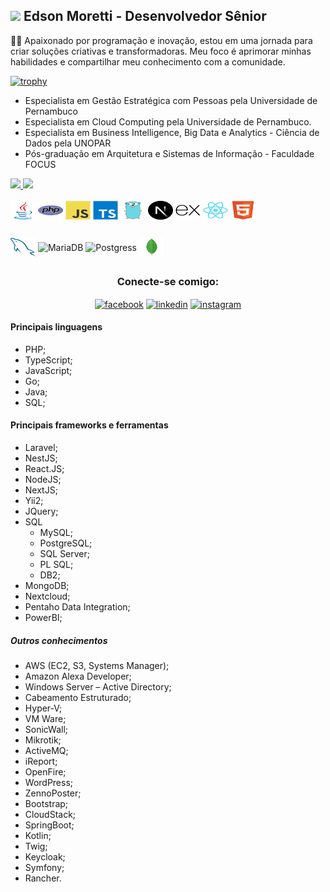 ## <img src="https://komarev.com/ghpvc/?username=edsonmoretti&color=45b6fe&base=1508" /> Edson Moretti - Desenvolvedor Sênior

👨‍💻 Apaixonado por programação e inovação, estou em uma jornada para criar soluções criativas e transformadoras. Meu foco é aprimorar minhas habilidades e compartilhar meu conhecimento com a comunidade.

[![trophy](https://github-profile-trophy.vercel.app/?username=edsonmoretti&theme=onedark)](https://linkedin.com/in/edsonmoretti)

- Especialista em Gestão Estratégica com Pessoas pela Universidade de Pernambuco
- Especialista em Cloud Computing pela Universidade de Pernambuco.
- Especialista em Business Intelligence, Big Data e Analytics - Ciência de Dados pela UNOPAR
- Pós-graduação em Arquitetura e Sistemas de Informação - Faculdade FOCUS

<div align="">
  <a a href="https://edsonmoretti.com.br">
        <img height="150" src="https://github-readme-stats.vercel.app/api/top-langs/?username=edsonmoretti&layout=compact&langs_count=10" />
      <img height="150" src="https://github-readme-stats.vercel.app/api?username=edsonmoretti&show_icons=true" />
  <br>
  
  </a>
</div>

<div style="display: inline_block"><br>
  <img align="center" alt="Java" height="30" width="40" src="https://raw.githubusercontent.com/devicons/devicon/master/icons/java/java-original.svg">
  <img align="center" alt="PHP" height="30" width="40" src="https://raw.githubusercontent.com/devicons/devicon/master/icons/php/php-original.svg">
  <img align="center" alt="JS" height="30" width="40" src="https://raw.githubusercontent.com/devicons/devicon/master/icons/javascript/javascript-original.svg">
  <img align="center" alt="TS" height="30" width="40" src="https://raw.githubusercontent.com/devicons/devicon/master/icons/typescript/typescript-original.svg">
  <img align="center" alt="GO" height="30" width="40" src="https://raw.githubusercontent.com/devicons/devicon/master/icons/go/go-original.svg">
  <img align="center" alt="React" height="30" width="40" src="https://raw.githubusercontent.com/devicons/devicon/master/icons/nextjs/nextjs-original.svg">
  <img align="center" alt="Express" height="30" width="40" src="https://raw.githubusercontent.com/devicons/devicon/master/icons/express/express-original.svg">
  <img align="center" alt="Nextjs" height="30" width="40" src="https://raw.githubusercontent.com/devicons/devicon/master/icons/react/react-original.svg">
  <img align="center" alt="HTML5" height="30" width="40" src="https://raw.githubusercontent.com/devicons/devicon/master/icons/html5/html5-original.svg">
  
  ##
  
  <img align="center" alt="MySQL" height="30" width="40" src="https://raw.githubusercontent.com/devicons/devicon/master/icons/mysql/mysql-original.svg">
  <img align="center" alt="MariaDB" height="30" width="40" src="https://mariadb.com/wp-content/uploads/2019/11/mariadb-logo-vert_blue-transparent.png">
  <img align="center" alt="Postgress" height="30" width="40" src="https://upload.wikimedia.org/wikipedia/commons/thumb/2/29/Postgresql_elephant.svg/1985px-Postgresql_elephant.svg.png">
  <img align="center" alt="MongoDB" height="30" width="40" src="https://raw.githubusercontent.com/devicons/devicon/master/icons/mongodb/mongodb-original.svg">
</div>
  
  ##
  
<h3 align="center">Conecte-se comigo:</h3>
<p align="center">
    <a href="https://www.facebook.com/edsonmoretti/" target="blank"><img align="center"
            src="https://cdn.iconscout.com/icon/free/png-64/facebook-2038471-1718509.png" alt="facebook" height="40"
            width="40" /></a>
    <a href="https://www.linkedin.com/in/edsonmoretti/" target="blank"><img align="center"
            src="https://cdn.iconscout.com/icon/free/png-64/linkedin-208-916919.png" alt="linkedin" height="40"
            width="40" /></a>
    <a href="https://www.instagram.com/edson.dev/" target="blank"><img align="center"
            src="https://cdn.iconscout.com/icon/free/png-64/instagram-216-721958.png" alt="instagram" height="40"
            width="40" /></a>
</p>


#### Principais linguagens
 - PHP;
 - TypeScript;
 - JavaScript;
 - Go;
 - Java;
 - SQL;

#### Principais frameworks e ferramentas
 - Laravel;
 - NestJS;
 - React.JS;
 - NodeJS;
 - NextJS;
 - Yii2;
 - JQuery;
 - SQL
   - MySQL;
   - PostgreSQL;
   - SQL Server;
   - PL SQL;
   - DB2;
 - MongoDB;
 - Nextcloud;
 - Pentaho Data Integration;
 - PowerBI;

##### Outros conhecimentos
 - AWS (EC2, S3, Systems Manager);
 - Amazon Alexa Developer;
 - Windows Server – Active Directory;
 - Cabeamento Estruturado;
 - Hyper-V;
 - VM Ware;
 - SonicWall;
 - Mikrotik;
 - ActiveMQ;
 - iReport;
 - OpenFire;
 - WordPress;
 - ZennoPoster;
 - Bootstrap;
 - CloudStack;
 - SpringBoot;
 - Kotlin;
 - Twig;
 - Keycloak;
 - Symfony;
 - Rancher.
